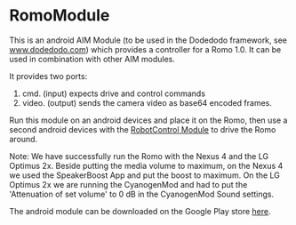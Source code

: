 # RomoModule

This is an android AIM Module (to be used in the Dodedodo framework, see www.dodedodo.com) which provides a controller for a Romo 1.0. It can be used in combination with other AIM modules.

It provides two ports:

1. cmd. (input) expects drive and control commands
2. video. (output) sends the camera video as base64 encoded frames.

Run this module on an android devices and place it on the Romo, then use a second android devices with the [RobotControl Module]() to drive the Romo around.

Note: We have successfully run the Romo with the Nexus 4 and the LG Optimus 2x. Beside putting the media volume to maximum, on the Nexus 4 we used the SpeakerBoost App and put the boost to maximum. On the LG Optimus 2x we are running the CyanogenMod and had to put the 'Attenuation of set volume' to 0 dB in the CyanogenMod Sound settings.

The android module can be downloaded on the Google Play store [here]().